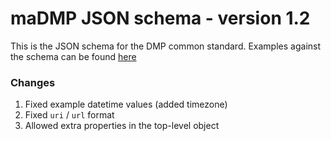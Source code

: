# maDMP JSON schema - version 1.2

This is the JSON schema for the DMP common standard. Examples against the schema can be found [here](/examples/JSON/)

### Changes

1. Fixed example datetime values (added timezone)
2. Fixed `uri` / `url` format
3. Allowed extra properties in the top-level object
